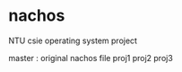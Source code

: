 nachos
======
NTU csie operating system project

master : original nachos file
  proj1
  proj2
  proj3

